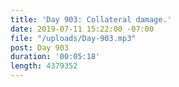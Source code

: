 ```yaml
---
title: 'Day 903: Collateral damage.'
date: 2019-07-11 15:22:00 -07:00
file: "/uploads/Day-903.mp3"
post: Day 903
duration: '00:05:18'
length: 4379352
---
```


